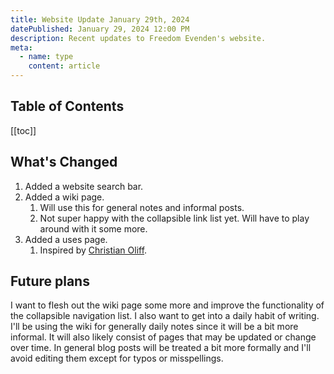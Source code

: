 ```yaml
---
title: Website Update January 29th, 2024
datePublished: January 29, 2024 12:00 PM
description: Recent updates to Freedom Evenden's website.
meta:
  - name: type
    content: article
---
```


## Table of Contents
[[toc]]

## What's Changed

1. Added a website search bar.
2. Added a wiki page.
   1. Will use this for general notes and informal posts.
   2. Not super happy with the collapsible link list yet. Will have to play around with it some more.
3. Added a uses page. 
   1. Inspired by [Christian Oliff](https://christianoliff.com/uses/).

## Future plans
I want to flesh out the wiki page some more and improve the functionality of the collapsible navigation list. I also want to get into a daily habit of writing. I'll be using the wiki for generally daily notes since it will be a bit more informal. It will also likely consist of pages that may be updated or change over time. In general blog posts will be treated a bit more formally and I'll avoid editing them except for typos or misspellings.